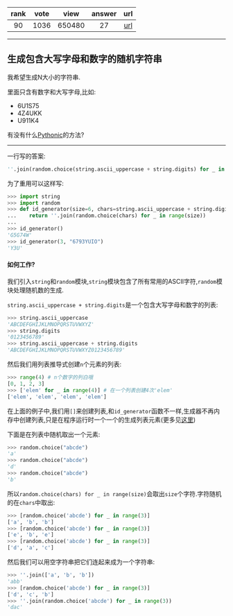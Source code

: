 
| rank | vote | view | answer | url |
|:-:|:-:|:-:|:-:|:-:|
|90|1036|650480|27| [url](http://stackoverflow.com/questions/2257441/random-string-generation-with-upper-case-letters-and-digits-in-python) |
***

## 生成包含大写字母和数字的随机字符串

我希望生成N大小的字符串.

里面只含有数字和大写字母,比如:

* 6U1S75
* 4Z4UKK
* U911K4

有没有什么[Pythonic](https://en.wikipedia.org/wiki/Python_%28programming_language%29#Features_and_philosophy)的方法?

***

一行写的答案:

```python
''.join(random.choice(string.ascii_uppercase + string.digits) for _ in range(N))
```

为了重用可以这样写:

```python
>>> import string
>>> import random
>>> def id_generator(size=6, chars=string.ascii_uppercase + string.digits):
...    return ''.join(random.choice(chars) for _ in range(size))
...
>>> id_generator()
'G5G74W'
>>> id_generator(3, "6793YUIO")
'Y3U'
```

#### 如何工作?

我们引入`string`和`random`模块,`string`模块包含了所有常用的ASCII字符,`random`模块处理随机数的生成.

`string.ascii_uppercase + string.digits`是一个包含大写字母和数字的列表:

```python
>>> string.ascii_uppercase
'ABCDEFGHIJKLMNOPQRSTUVWXYZ'
>>> string.digits
'0123456789'
>>> string.ascii_uppercase + string.digits
'ABCDEFGHIJKLMNOPQRSTUVWXYZ0123456789'
```

然后我们用列表推导式创建`n`个元素的列表:

```python
>>> range(4) # n个数字的列白哦
[0, 1, 2, 3]
>>> ['elem' for _ in range(4)] # 在一个列表创建4次'elem'
['elem', 'elem', 'elem', 'elem']
```

在上面的例子中,我们用`[]`来创建列表,和`id_generator`函数不一样,生成器不再内存中创建列表,只是在程序运行时一个一个的生成列表元素(更多见[这里](http://stackoverflow.com/questions/231767/the-python-yield-keyword-explained/231855#231855))

下面是在列表中随机取出一个元素:

```python
>>> random.choice("abcde")
'a'
>>> random.choice("abcde")
'd'
>>> random.choice("abcde")
'b'
```

所以`random.choice(chars) for _ in range(size)`会取出`size`个字符.字符随机的在`chars`中取出:

```python
>>> [random.choice('abcde') for _ in range(3)]
['a', 'b', 'b']
>>> [random.choice('abcde') for _ in range(3)]
['e', 'b', 'e']
>>> [random.choice('abcde') for _ in range(3)]
['d', 'a', 'c']
```

然后我们可以用空字符串把它们连起来成为一个字符串:

```python
>>> ''.join(['a', 'b', 'b'])
'abb'
>>> [random.choice('abcde') for _ in range(3)]
['d', 'c', 'b']
>>> ''.join(random.choice('abcde') for _ in range(3))
'dac'
```